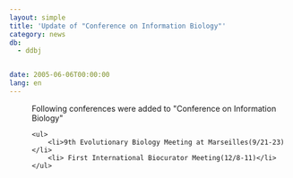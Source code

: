 ```yaml
---
layout: simple
title: 'Update of "Conference on Information Biology"'
category: news
db:
  - ddbj


date: 2005-06-06T00:00:00
lang: en
---
```


<dd>Following conferences were added to "Conference on Information Biology"

    <ul>
        <li>9th Evolutionary Biology Meeting at Marseilles(9/21-23)</li>
        <li> First International Biocurator Meeting(12/8-11)</li>
    </ul>
</dd>
